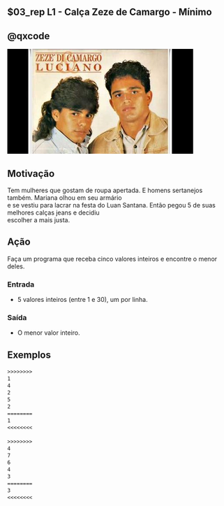 ## $03_rep L1 - Calça Zeze de Camargo - Mínimo
## @qxcode

![](__capa.jpg)

## Motivação

Tem mulheres que gostam de roupa apertada. E homens sertanejos também. Mariana olhou em seu armário  
e se vestiu para lacrar na festa do Luan Santana. Então pegou 5 de suas melhores calças jeans e decidiu  
escolher a mais justa.  

## Ação

Faça um programa que receba cinco valores inteiros e encontre o menor deles.  

### Entrada

*   5 valores inteiros (entre 1 e 30), um por linha.

### Saída

*   O menor valor inteiro.  

## Exemplos

```
>>>>>>>>
1
4
2
5
2
========
1
<<<<<<<<

>>>>>>>>
4
7
6
4
3
========
3
<<<<<<<<
```

#

